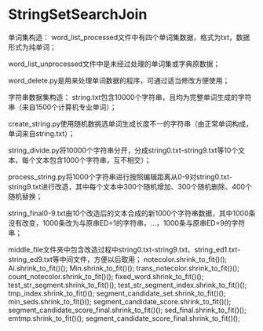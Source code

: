 # StringSetSearchJoin
单词集构造：
word_list_processed文件中有四个单词集数据，格式为txt，数据形式为纯单词；

word_list_unprocessed文件中是未经过处理的单词集或字典原数据；

word_delete.py是用来处理单词数据的程序，可通过适当修改方便使用；

字符串数据集构造：
string.txt包含10000个字符串，且均为完整单词生成的字符串（来自1500个计算机专业单词）；

create_string.py使用随机数挑选单词生成长度不一的字符串（由正常单词构成，单词来自string.txt）；

string_divide.py将10000个字符串分开，分成string0.txt-string9.txt等10个文本，每个文本包含1000个字符串，互不相交）；

process_string.py将1000个字符串进行按照编辑距离从0-9对string0.txt-string9.txt进行改造，其中每个文本中300个随机增加、300个随机删除、400个随机替换；

string_final0-9.txt由10个改造后的文本合成的新1000个字符串数据，其中1000条没有改变，1000条改为与原串ED=1的字符串，...，1000条与原串ED=9的字符串；

middle_file文件夹中包含改造过程中string0.txt-string9.txt、string_ed1.txt-string_ed9.txt等中间文件，方便以后取用；
    notecolor.shrink_to_fit()();
    Ai.shrink_to_fit()();
    Min.shrink_to_fit()();
    trans_notecolor.shrink_to_fit()();
    count_notecolor.shrink_to_fit()();
    fixed_word.shrink_to_fit()();
    test_str_segment.shrink_to_fit()();
    test_str_segment_index.shrink_to_fit()();
    tmp_index.shrink_to_fit()();
    segment_candidate_set.shrink_to_fit()();
    min_seds.shrink_to_fit()();
    segment_candidate_score.shrink_to_fit()();
    segment_candidate_score_final.shrink_to_fit()();
    sed_final.shrink_to_fit()();
    emtmp.shrink_to_fit()();
    segment_candidate_score_final.shrink_to_fit()();

